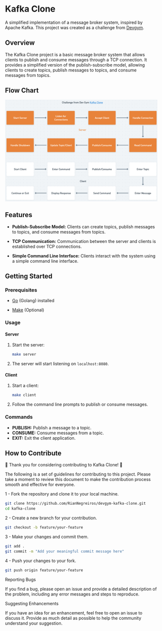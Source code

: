 # Kafka Clone

A simplified implementation of a message broker system, inspired by Apache Kafka. This project was created as a challenge from [Devgym](https://www.devgym.com.br).

## Overview

The Kafka Clone project is a basic message broker system that allows clients to publish and consume messages through a TCP connection. It provides a simplified version of the publish-subscribe model, allowing clients to create topics, publish messages to topics, and consume messages from topics.

## Flow Chart

![Flow Chart](./_docs/flow-chart.png)

## Features

- **Publish-Subscribe Model:** Clients can create topics, publish messages to topics, and consume messages from topics.

- **TCP Communication:** Communication between the server and clients is established over TCP connections.

- **Simple Command Line Interface:** Clients interact with the system using a simple command line interface.

## Getting Started

### Prerequisites

- [Go](https://go.dev/learn) (Golang) installed

- [Make](https://www.gnu.org/software/make/#download) (Optional)

### Usage

#### Server

1. Start the server:

    ```bash
    make server
    ```

2. The server will start listening on `localhost:8080`.

#### Client

1. Start a client:

    ```bash
    make client
    ```

2. Follow the command line prompts to publish or consume messages.

### Commands

- **PUBLISH:** Publish a message to a topic.
- **CONSUME:** Consume messages from a topic.
- **EXIT:** Exit the client application.

## How to Contribute

🎉 Thank you for considering contributing to Kafka Clone! 🎉

The following is a set of guidelines for contributing to this project. Please take a moment to review this document to make the contribution process smooth and effective for everyone.

1 - Fork the repository and clone it to your local machine.

```bash
git clone https://github.com/RianNegreiros/devgym-kafka-clone.git
cd kafka-clone
```

2 - Create a new branch for your contribution.

```bash
git checkout -b feature/your-feature
```

3 - Make your changes and commit them.

```bash
git add .
git commit -m "Add your meaningful commit message here"
```

4 - Push your changes to your fork.

```bash
git push origin feature/your-feature
```

Reporting Bugs

If you find a bug, please open an issue and provide a detailed description of the problem, including any error messages and steps to reproduce.

Suggesting Enhancements

If you have an idea for an enhancement, feel free to open an issue to discuss it. Provide as much detail as possible to help the community understand your suggestion.
